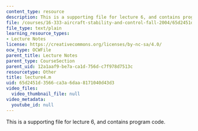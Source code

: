 ```yaml
---
content_type: resource
description: This is a supporting file for lecture 6, and contains program code.
file: /courses/16-333-aircraft-stability-and-control-fall-2004/65d2451d3566ca3a6daa8171040d43d3_lecture4.m
file_type: text/plain
learning_resource_types:
- Lecture Notes
license: https://creativecommons.org/licenses/by-nc-sa/4.0/
ocw_type: OCWFile
parent_title: Lecture Notes
parent_type: CourseSection
parent_uid: 12a1aaf9-be7a-ca1d-756d-c7f978d7513c
resourcetype: Other
title: lecture4.m
uid: 65d2451d-3566-ca3a-6daa-8171040d43d3
video_files:
  video_thumbnail_file: null
video_metadata:
  youtube_id: null
---
```

This is a supporting file for lecture 6, and contains program code.
